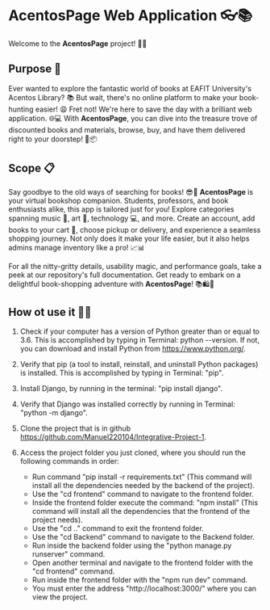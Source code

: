 # AcentosPage Web Application 👓📚

Welcome to the **AcentosPage** project! 🚀📖

## Purpose 🎯

Ever wanted to explore the fantastic world of books at EAFIT University's Acentos Library? 📚 But wait, there's no online platform to make your book-hunting easier! 😩 Fret not! We're here to save the day with a brilliant web application. 🌐💻 With **AcentosPage**, you can dive into the treasure trove of discounted books and materials, browse, buy, and have them delivered right to your doorstep! 🚚📦

## Scope 📋

Say goodbye to the old ways of searching for books! 😎📖 **AcentosPage** is your virtual bookshop companion. Students, professors, and book enthusiasts alike, this app is tailored just for you! Explore categories spanning music 🎵, art 🎨, technology 💻, and more. Create an account, add books to your cart 🛒, choose pickup or delivery, and experience a seamless shopping journey. Not only does it make your life easier, but it also helps admins manage inventory like a pro! 📈📊

For all the nitty-gritty details, usability magic, and performance goals, take a peek at our repository's full documentation. Get ready to embark on a delightful book-shopping adventure with **AcentosPage**! 📚🛍️🌟

## How ot use it 🤷‍♂️

1. Check if your computer has a version of Python greater than or equal to 3.6. This is accomplished by typing in Terminal: python --version. If not, you can download and install Python from https://www.python.org/.

2.	Verify that pip (a tool to install, reinstall, and uninstall Python packages) is installed. This is accomplished by typing in Terminal: "pip".

3.	Install Django, by running in the terminal: "pip install django".

4.	Verify that Django was installed correctly by running in Terminal: "python -m django".

5.  Clone the project that is in github https://github.com/Manuel220104/Integrative-Project-1.

6.  Access the project folder you just cloned, where you should run the following commands in order:
    -   Run command "pip install -r requirements.txt" (This command will install all the dependencies needed by the backend of the project).
    -   Use the "cd frontend" command to navigate to the frontend folder.
    -   Inside the frontend folder execute the command: "npm install" (This command will install all the dependencies that the frontend of the project needs).
    -   Use the "cd .." command to exit the frontend folder.
    -   Use the "cd Backend" command to navigate to the Backend folder.
    -   Run inside the backend folder using the "python manage.py runserver" command.
    -   Open another terminal and navigate to the frontend folder with the "cd frontend" command.
    -   Run inside the frontend folder with the "npm run dev" command.
    -   You must enter the address "http://localhost:3000/" where you can view the project.
